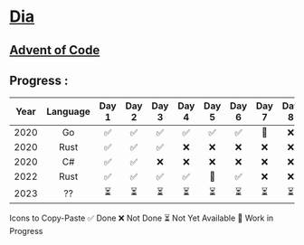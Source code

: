 # [Dia](https://solarsystem.nasa.gov/moons/jupiter-moons/dia/in-depth/ 'NASA')

## [Advent of Code](https://adventofcode.com/)

## Progress :

| Year | Language | Day 1 | Day 2 | Day 3 | Day 4 | Day 5 | Day 6 | Day 7 | Day 8 | Day 9 | Day 10 | Day 11 | Day 12 | Day 13 | Day 14 | Day 15 | Day 16 | Day 17 | Day 18 | Day 19 | Day 20 | Day 21 | Day 22 | Day 23 | Day 24 | Day 25 |
|:----:|:--------:|:-----:|:-----:|:-----:|:-----:|:-----:|:-----:|:-----:|:-----:|:-----:|:------:|:------:|:------:|:------:|:------:|:------:|:------:|:------:|:------:|:------:|:------:|:------:|:------:|:------:|:------:|:------:|
| 2020 |    Go    |   ✅   |   ✅   |   ✅   |   ✅   |   ✅   |   ✅   |  🔵   |   ❌   |   ❌   |   ❌    |   ❌    |   ❌    |   ❌    |   ❌    |   ❌    |   ❌    |   ❌    |   ❌    |   ❌    |   ❌    |   ❌    |   ❌    |   ❌    |   ❌    |   ❌    |
| 2020 |   Rust   |   ✅   |   ✅   |   ✅   |   ❌   |   ❌   |   ❌   |   ❌   |   ❌   |   ❌   |   ❌    |   ❌    |   ❌    |   ❌    |   ❌    |   ❌    |   ❌    |   ❌    |   ❌    |   ❌    |   ❌    |   ❌    |   ❌    |   ❌    |   ❌    |   ❌    |
| 2020 |   C#   |   ✅   |   ✅   |   ❌   |   ❌   |   ❌   |   ❌   |   ❌   |   ❌   |   ❌   |   ❌    |   ❌    |   ❌    |   ❌    |   ❌    |   ❌    |   ❌    |   ❌    |   ❌    |   ❌    |   ❌    |   ❌    |   ❌    |   ❌    |   ❌    |   ❌    |
| 2022 |   Rust   |   ✅   |   ✅   |   ✅   |   ✅   |  🔵   |   ✅   |   ❌   |   ❌   |   ❌   |   ❌    |   ❌    |   ❌    |   ❌    |   ❌    |   ❌    |   ❌    |   ❌    |   ❌    |   ❌    |   ❌    |   ❌    |   ❌    |   ❌    |   ❌    |   ❌    |
| 2023 | ?? | ⏳ | ⏳ | ⏳ | ⏳ | ⏳ | ⏳ | ⏳ | ⏳ | ⏳ | ⏳ | ⏳ | ⏳ | ⏳ | ⏳ | ⏳ | ⏳ | ⏳ | ⏳ | ⏳ | ⏳ | ⏳ | ⏳ | ⏳ | ⏳ | ⏳ |

Icons to Copy-Paste
✅ Done
❌ Not Done
⏳ Not Yet Available
🔵 Work in Progress
